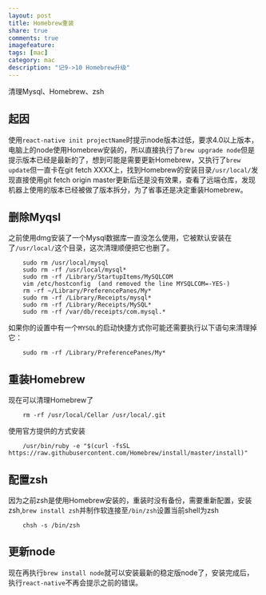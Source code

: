 ```yaml
---
layout: post
title: Homebrew重装
share: true
comments: true
imagefeature:
tags: [mac]
category: mac
description: "记9->10 Homebrew升级"
---
```


清理Mysql、Homebrew、zsh

<!--more-->
    
## 起因

使用`react-native init projectName`时提示node版本过低，要求4.0以上版本，电脑上的node使用Homebrew安装的，所以直接执行了`brew upgrade node`但是提示版本已经是最新的了，想到可能是需要更新Homebrew，又执行了`brew update`但一直卡在git fetch XXXX上，找到Homebrew的安装目录`/usr/local/`发现直接使用git fetch origin master更新后还是没有效果，查看了远端仓库，发现机器上使用的版本已经被做了版本拆分，为了省事还是决定重装Homebrew。

## 删除Myqsl

之前使用dmg安装了一个Mysql数据库一直没怎么使用，它被默认安装在了`/usr/local/`这个目录，这次清理顺便把它也删了。

		sudo rm /usr/local/mysql
		sudo rm -rf /usr/local/mysql*
		sudo rm -rf /Library/StartupItems/MySQLCOM
		vim /etc/hostconfig  (and removed the line MYSQLCOM=-YES-)
		rm -rf ~/Library/PreferencePanes/My*
		sudo rm -rf /Library/Receipts/mysql*
		sudo rm -rf /Library/Receipts/MySQL*
		sudo rm -rf /var/db/receipts/com.mysql.*

如果你的设置中有一个`MYSQL`的启动快捷方式你可能还需要执行以下语句来清理掉它：

		sudo rm -rf /Library/PreferencePanes/My*
		
## 重装Homebrew

现在可以清理Homebrew了

		rm -rf /usr/local/Cellar /usr/local/.git
		
使用官方提供的方式安装

		/usr/bin/ruby -e "$(curl -fsSL https://raw.githubusercontent.com/Homebrew/install/master/install)"
		
## 配置zsh

因为之前zsh是使用Homebrew安装的，重装时没有备份，需要重新配置，安装zsh,`brew install zsh`并制作软连接至`/bin/zsh`设置当前shell为zsh

		chsh -s /bin/zsh
		
## 更新node

现在再执行`brew install node`就可以安装最新的稳定版node了，安装完成后，执行`react-native`不再会提示之前的错误。
    
    
    

